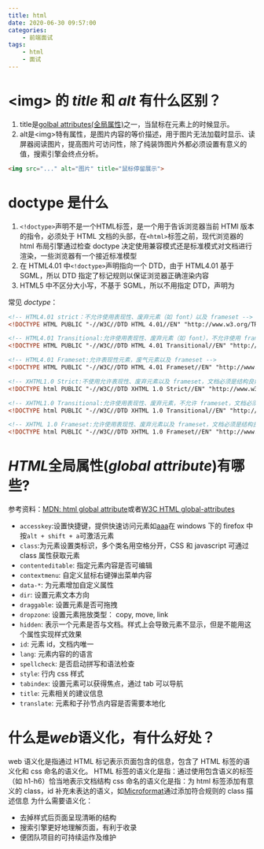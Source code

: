 ```yaml
---
title: html 
date: 2020-06-30 09:57:00
categories:
    - 前端面试
tags:
    - html
    - 面试
---
```


# <img\> 的 *title* 和 *alt* 有什么区别？

1. title是[golbal attributes(全局属性)](#全局属性)之一，当鼠标在元素上的时候显示。
2. alt是<img\>特有属性，是图片内容的等价描述，用于图片无法加载时显示、读屏器阅读图片，提高图片可访问性，除了纯装饰图片外都必须设置有意义的值，搜索引擎会终点分析。

```html
<img src="..." alt="图片" title="鼠标停留展示">
```



# doctype 是什么

1. `<!doctype>`声明不是一个HTML标签，是一个用于告诉浏览器当前 HTMl 版本的指令，必须处于 HTML 文档的头部，在`<html>`标签之前，现代浏览器的 html 布局引擎通过检查 doctype 决定使用兼容模式还是标准模式对文档进行渲染，一些浏览器有一个接近标准模型
2. 在 HTML4.01 中`<!doctype>`声明指向一个 DTD，由于 HTML4.01 基于 SGML，所以 DTD 指定了标记规则以保证浏览器正确渲染内容
3. HTML5 中不区分大小写，不基于 SGML，所以不用指定 DTD，声明为<!DOCTYPE html>

常见 *doctype*：

```html
<!-- HTML4.01 strict：不允许使用表现性、废弃元素（如 font）以及 frameset -->
<!DOCTYPE HTML PUBLIC "-//W3C//DTD HTML 4.01//EN" "http://www.w3.org/TR/html4/strict.dtd">

<!-- HTML4.01 Transitional:允许使用表现性、废弃元素（如 font），不允许使用 frameset -->
<!DOCTYPE HTML PUBLIC "-//W3C//DTD HTML 4.01 Transitional//EN" "http://www.w3.org/TR/html4/loose.dtd">

<!-- HTML4.01 Frameset:允许表现性元素，废气元素以及 frameset -->
<!DOCTYPE HTML PUBLIC "-//W3C//DTD HTML 4.01 Frameset//EN" "http://www.w3.org/TR/html4/frameset.dtd">

<!-- XHTML1.0 Strict:不使用允许表现性、废弃元素以及 frameset，文档必须是结构良好的 XML 文档 -->
<!DOCTYPE html PUBLIC "-//W3C//DTD XHTML 1.0 Strict//EN" "http://www.w3.org/TR/xhtml1/DTD/xhtml1-strict.dtd">

<!-- XHTML1.0 Transitional:允许使用表现性、废弃元素，不允许 frameset，文档必须是结构良好的 XMl 文档 -->
<!DOCTYPE html PUBLIC "-//W3C//DTD XHTML 1.0 Transitional//EN" "http://www.w3.org/TR/xhtml1/DTD/xhtml1-transitional.dtd">

<!-- XHTML 1.0 Frameset:允许使用表现性、废弃元素以及 frameset，文档必须是结构良好的 XML 文档 -->
<!DOCTYPE html PUBLIC "-//W3C//DTD XHTML 1.0 Frameset//EN" "http://www.w3.org/TR/xhtml1/DTD/xhtml1-frameset.dtd">
```



# *HTML*全局属性(*global attribute*)有哪些?

参考资料：[MDN: html global attribute](https://developer.mozilla.org/en-US/docs/Web/HTML/Global_attributes)或者[W3C HTML global-attributes](http://www.w3.org/TR/html-markup/global-attributes.html#common.attrs.core)

- `accesskey`:设置快捷键，提供快速访问元素如[aaa](https://github.com/qiu-deqing/FE-interview#)在 windows 下的 firefox 中按`alt + shift + a`可激活元素
- `class`:为元素设置类标识，多个类名用空格分开，CSS 和 javascript 可通过 class 属性获取元素
- `contenteditable`: 指定元素内容是否可编辑
- `contextmenu`: 自定义鼠标右键弹出菜单内容
- `data-*`: 为元素增加自定义属性
- `dir`: 设置元素文本方向
- `draggable`: 设置元素是否可拖拽
- `dropzone`: 设置元素拖放类型： copy, move, link
- `hidden`: 表示一个元素是否与文档。样式上会导致元素不显示，但是不能用这个属性实现样式效果
- `id`: 元素 id，文档内唯一
- `lang`: 元素内容的的语言
- `spellcheck`: 是否启动拼写和语法检查
- `style`: 行内 css 样式
- `tabindex`: 设置元素可以获得焦点，通过 tab 可以导航
- `title`: 元素相关的建议信息
- `translate`: 元素和子孙节点内容是否需要本地化



# 什么是*web*语义化，有什么好处？

web 语义化是指通过 HTML 标记表示页面包含的信息，包含了 HTML 标签的语义化和 css 命名的语义化。 HTML 标签的语义化是指：通过使用包含语义的标签（如 h1-h6）恰当地表示文档结构 css 命名的语义化是指：为 html 标签添加有意义的 class，id 补充未表达的语义，如[Microformat](http://en.wikipedia.org/wiki/Microformats)通过添加符合规则的 class 描述信息 为什么需要语义化：

- 去掉样式后页面呈现清晰的结构
- 搜索引擎更好地理解页面，有利于收录
- 便团队项目的可持续运作及维护